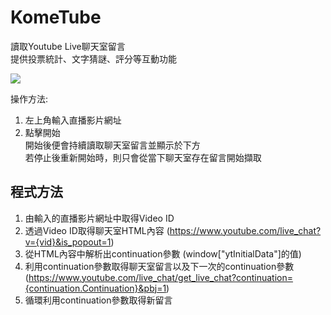 # KomeTube
讀取Youtube Live聊天室留言  
提供投票統計、文字猜謎、評分等互動功能  

![](https://github.com/dghkd/KomeTube/raw/master/preview1.png)

操作方法:  
1. 左上角輸入直播影片網址  
2. 點擊開始  
開始後便會持續讀取聊天室留言並顯示於下方  
若停止後重新開始時，則只會從當下聊天室存在留言開始擷取  


## 程式方法  
1. 由輸入的直播影片網址中取得Video ID  
2. 透過Video ID取得聊天室HTML內容 (https://www.youtube.com/live_chat?v={vid}&is_popout=1)  
3. 從HTML內容中解析出continuation參數 (window["ytInitialData"]的值)  
4. 利用continuation參數取得聊天室留言以及下一次的continuation參數 (https://www.youtube.com/live_chat/get_live_chat?continuation={continuation.Continuation}&pbj=1)  
5. 循環利用continuation參數取得新留言  
